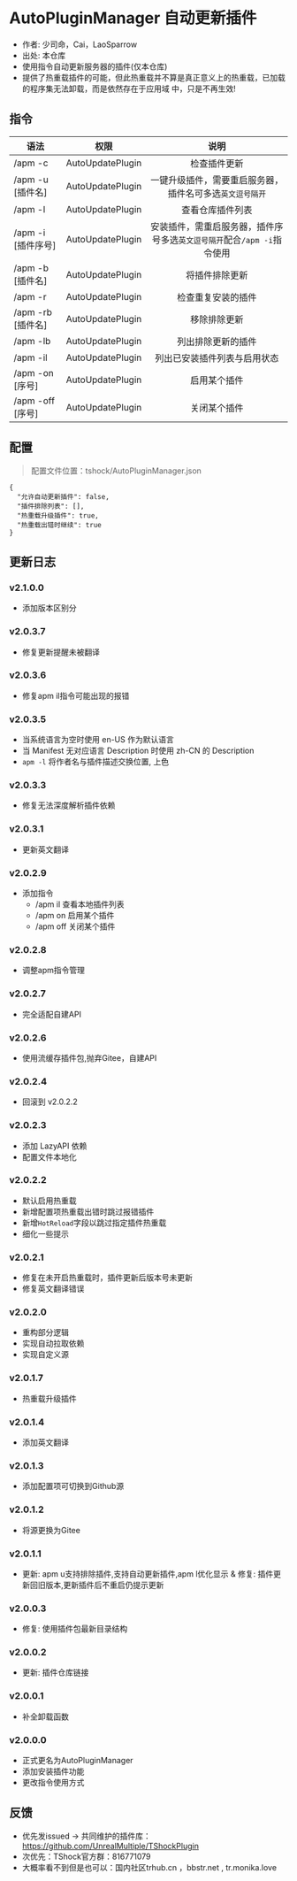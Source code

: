 # AutoPluginManager 自动更新插件

- 作者: 少司命，Cai，LaoSparrow
- 出处: 本仓库
- 使用指令自动更新服务器的插件(仅本仓库)
- 提供了热重载插件的可能，但此热重载并不算是真正意义上的热重载，已加载的程序集无法卸载，而是依然存在于应用域
中，只是不再生效!

## 指令

| 语法           |        权限         |   说明   |
| -------------- | :-----------------: | :------: |
| /apm -c | AutoUpdatePlugin   | 检查插件更新|
| /apm -u [插件名] | AutoUpdatePlugin   | 一键升级插件，需要重启服务器，插件名可多选`英文逗号隔开`|
| /apm -l | AutoUpdatePlugin   | 查看仓库插件列表 |
| /apm -i [插件序号] | AutoUpdatePlugin   | 安装插件，需重启服务器，插件序号多选`英文逗号隔开`配合`/apm -i`指令使用 |
| /apm -b [插件名] | AutoUpdatePlugin   | 将插件排除更新 |
| /apm -r | AutoUpdatePlugin   | 检查重复安装的插件 |
| /apm -rb [插件名] | AutoUpdatePlugin   | 移除排除更新 |
| /apm -lb | AutoUpdatePlugin   | 列出排除更新的插件 |
| /apm -il | AutoUpdatePlugin   | 列出已安装插件列表与启用状态 |
| /apm -on [序号] | AutoUpdatePlugin   | 启用某个插件 |
| /apm -off [序号] | AutoUpdatePlugin   | 关闭某个插件 |
## 配置

> 配置文件位置：tshock/AutoPluginManager.json
```json5
{
  "允许自动更新插件": false,
  "插件排除列表": [],
  "热重载升级插件": true,
  "热重载出错时继续": true
}
```

## 更新日志

### v2.1.0.0
- 添加版本区别分
### v2.0.3.7
- 修复更新提醒未被翻译
### v2.0.3.6
- 修复apm il指令可能出现的报错
### v2.0.3.5
- 当系统语言为空时使用 en-US 作为默认语言
- 当 Manifest 无对应语言 Description 时使用 zh-CN 的 Description
- `apm -l` 将作者名与插件描述交换位置, 上色
### v2.0.3.3
- 修复无法深度解析插件依赖
### v2.0.3.1
- 更新英文翻译
### v2.0.2.9
- 添加指令
  - /apm il 查看本地插件列表
  - /apm on 启用某个插件
  - /apm off 关闭某个插件
### v2.0.2.8
- 调整apm指令管理
### v2.0.2.7
- 完全适配自建API
### v2.0.2.6
- 使用流缓存插件包,抛弃Gitee，自建API
### v2.0.2.4
- 回滚到 v2.0.2.2
### v2.0.2.3
- 添加 LazyAPI 依赖
- 配置文件本地化
### v2.0.2.2
- 默认启用热重载
- 新增配置项热重载出错时跳过报错插件
- 新增`HotReload`字段以跳过指定插件热重载
- 细化一些提示
### v2.0.2.1
- 修复在未开启热重载时，插件更新后版本号未更新
- 修复英文翻译错误
### v2.0.2.0
- 重构部分逻辑
- 实现自动拉取依赖
- 实现自定义源
### v2.0.1.7
- 热重载升级插件
### v2.0.1.4
- 添加英文翻译
### v2.0.1.3
- 添加配置项可切换到Github源
### v2.0.1.2
- 将源更换为Gitee
### v2.0.1.1
- 更新: apm u支持排除插件,支持自动更新插件,apm l优化显示 & 修复: 插件更新回旧版本,更新插件后不重启仍提示更新 
### v2.0.0.3
- 修复: 使用插件包最新目录结构
### v2.0.0.2
- 更新: 插件仓库链接
### v2.0.0.1
- 补全卸载函数
### v2.0.0.0
- 正式更名为AutoPluginManager
- 添加安装插件功能
- 更改指令使用方式

## 反馈
- 优先发issued -> 共同维护的插件库：https://github.com/UnrealMultiple/TShockPlugin
- 次优先：TShock官方群：816771079
- 大概率看不到但是也可以：国内社区trhub.cn ，bbstr.net , tr.monika.love

